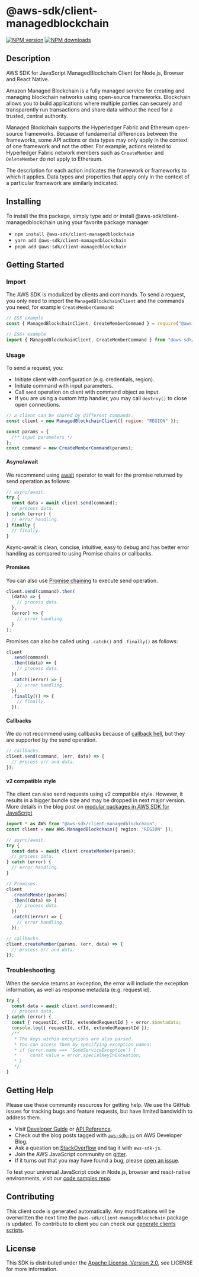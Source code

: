 <!-- generated file, do not edit directly -->

# @aws-sdk/client-managedblockchain

[![NPM version](https://img.shields.io/npm/v/@aws-sdk/client-managedblockchain/latest.svg)](https://www.npmjs.com/package/@aws-sdk/client-managedblockchain)
[![NPM downloads](https://img.shields.io/npm/dm/@aws-sdk/client-managedblockchain.svg)](https://www.npmjs.com/package/@aws-sdk/client-managedblockchain)

## Description

AWS SDK for JavaScript ManagedBlockchain Client for Node.js, Browser and React Native.

<p></p>
<p>Amazon Managed Blockchain is a fully managed service for creating and managing blockchain networks using open-source frameworks. Blockchain allows you to build applications where multiple parties can securely and transparently run transactions and share data without the need for a trusted, central authority.</p>
<p>Managed Blockchain supports the Hyperledger Fabric and Ethereum open-source frameworks. Because of fundamental differences between the frameworks, some API actions or data types may only apply in the context of one framework and not the other. For example, actions related to Hyperledger Fabric network members such as <code>CreateMember</code> and <code>DeleteMember</code> do not apply to Ethereum.</p>
<p>The description for each action indicates the framework or frameworks to which it applies. Data types and properties that apply only in the context of a particular framework are similarly indicated.</p>

## Installing

To install the this package, simply type add or install @aws-sdk/client-managedblockchain
using your favorite package manager:

- `npm install @aws-sdk/client-managedblockchain`
- `yarn add @aws-sdk/client-managedblockchain`
- `pnpm add @aws-sdk/client-managedblockchain`

## Getting Started

### Import

The AWS SDK is modulized by clients and commands.
To send a request, you only need to import the `ManagedBlockchainClient` and
the commands you need, for example `CreateMemberCommand`:

```js
// ES5 example
const { ManagedBlockchainClient, CreateMemberCommand } = require("@aws-sdk/client-managedblockchain");
```

```ts
// ES6+ example
import { ManagedBlockchainClient, CreateMemberCommand } from "@aws-sdk/client-managedblockchain";
```

### Usage

To send a request, you:

- Initiate client with configuration (e.g. credentials, region).
- Initiate command with input parameters.
- Call `send` operation on client with command object as input.
- If you are using a custom http handler, you may call `destroy()` to close open connections.

```js
// a client can be shared by different commands.
const client = new ManagedBlockchainClient({ region: "REGION" });

const params = {
  /** input parameters */
};
const command = new CreateMemberCommand(params);
```

#### Async/await

We recommend using [await](https://developer.mozilla.org/en-US/docs/Web/JavaScript/Reference/Operators/await)
operator to wait for the promise returned by send operation as follows:

```js
// async/await.
try {
  const data = await client.send(command);
  // process data.
} catch (error) {
  // error handling.
} finally {
  // finally.
}
```

Async-await is clean, concise, intuitive, easy to debug and has better error handling
as compared to using Promise chains or callbacks.

#### Promises

You can also use [Promise chaining](https://developer.mozilla.org/en-US/docs/Web/JavaScript/Guide/Using_promises#chaining)
to execute send operation.

```js
client.send(command).then(
  (data) => {
    // process data.
  },
  (error) => {
    // error handling.
  }
);
```

Promises can also be called using `.catch()` and `.finally()` as follows:

```js
client
  .send(command)
  .then((data) => {
    // process data.
  })
  .catch((error) => {
    // error handling.
  })
  .finally(() => {
    // finally.
  });
```

#### Callbacks

We do not recommend using callbacks because of [callback hell](http://callbackhell.com/),
but they are supported by the send operation.

```js
// callbacks.
client.send(command, (err, data) => {
  // process err and data.
});
```

#### v2 compatible style

The client can also send requests using v2 compatible style.
However, it results in a bigger bundle size and may be dropped in next major version. More details in the blog post
on [modular packages in AWS SDK for JavaScript](https://aws.amazon.com/blogs/developer/modular-packages-in-aws-sdk-for-javascript/)

```ts
import * as AWS from "@aws-sdk/client-managedblockchain";
const client = new AWS.ManagedBlockchain({ region: "REGION" });

// async/await.
try {
  const data = await client.createMember(params);
  // process data.
} catch (error) {
  // error handling.
}

// Promises.
client
  .createMember(params)
  .then((data) => {
    // process data.
  })
  .catch((error) => {
    // error handling.
  });

// callbacks.
client.createMember(params, (err, data) => {
  // process err and data.
});
```

### Troubleshooting

When the service returns an exception, the error will include the exception information,
as well as response metadata (e.g. request id).

```js
try {
  const data = await client.send(command);
  // process data.
} catch (error) {
  const { requestId, cfId, extendedRequestId } = error.$$metadata;
  console.log({ requestId, cfId, extendedRequestId });
  /**
   * The keys within exceptions are also parsed.
   * You can access them by specifying exception names:
   * if (error.name === 'SomeServiceException') {
   *     const value = error.specialKeyInException;
   * }
   */
}
```

## Getting Help

Please use these community resources for getting help.
We use the GitHub issues for tracking bugs and feature requests, but have limited bandwidth to address them.

- Visit [Developer Guide](https://docs.aws.amazon.com/sdk-for-javascript/v3/developer-guide/welcome.html)
  or [API Reference](https://docs.aws.amazon.com/AWSJavaScriptSDK/v3/latest/index.html).
- Check out the blog posts tagged with [`aws-sdk-js`](https://aws.amazon.com/blogs/developer/tag/aws-sdk-js/)
  on AWS Developer Blog.
- Ask a question on [StackOverflow](https://stackoverflow.com/questions/tagged/aws-sdk-js) and tag it with `aws-sdk-js`.
- Join the AWS JavaScript community on [gitter](https://gitter.im/aws/aws-sdk-js-v3).
- If it turns out that you may have found a bug, please [open an issue](https://github.com/aws/aws-sdk-js-v3/issues/new/choose).

To test your universal JavaScript code in Node.js, browser and react-native environments,
visit our [code samples repo](https://github.com/aws-samples/aws-sdk-js-tests).

## Contributing

This client code is generated automatically. Any modifications will be overwritten the next time the `@aws-sdk/client-managedblockchain` package is updated.
To contribute to client you can check our [generate clients scripts](https://github.com/aws/aws-sdk-js-v3/tree/main/scripts/generate-clients).

## License

This SDK is distributed under the
[Apache License, Version 2.0](http://www.apache.org/licenses/LICENSE-2.0),
see LICENSE for more information.
